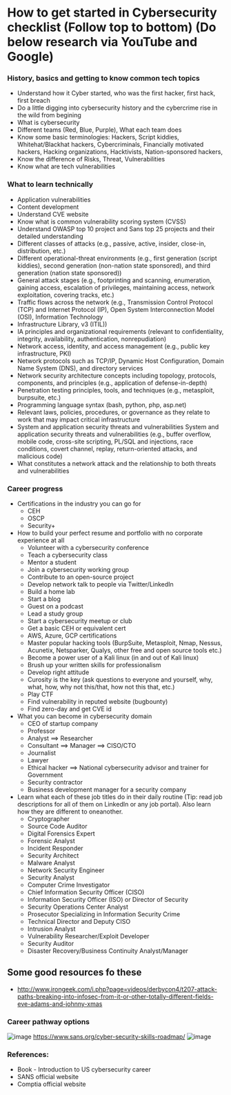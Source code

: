# How to get started in Cybersecurity checklist (Follow top to bottom) (Do below research via YouTube and Google)
### History, basics and getting to know common tech topics
- Understand how it Cyber started, who was the first hacker, first hack, first breach
- Do a little digging into cybersecurity history and the cybercrime rise in the wild from begining
- What is cybersecurity
- Different teams (Red, Blue, Purple), What each team does
- Know some basic terminologies: Hackers, Script kiddies, Whitehat/Blackhat hackers, Cybercriminals, Financially motivated hackers, Hacking organizations, Hacktivists, Nation-sponsored hackers,
- Know the difference of Risks, Threat, Vulnerabilities
- Know what are tech vulnerabilities

### What to learn technically
- Application vulnerabilities
- Content development
- Understand CVE website
- Know what is common vulnerability scoring system (CVSS)
- Understand OWASP top 10 project and Sans top 25 projects and their detailed understanding
- Different classes of attacks (e.g., passive, active, insider, close-in, distribution, etc.) 
- Different operational-threat environments (e.g., first generation (script kiddies), second generation (non-nation state sponsored), and third generation (nation state sponsored))
- General attack stages (e.g., footprinting and scanning, enumeration, gaining access, escalation of privileges, maintaining access, network exploitation, covering tracks, etc.)
- Traffic flows across the network (e.g., Transmission Control Protocol (TCP) and Internet Protocol (IP), Open System Interconnection Model (OSI), Information Technology
- Infrastructure Library, v3 (ITIL))
- IA principles and organizational requirements (relevant to confidentiality, integrity, availability, authentication, nonrepudiation)
- Network access, identity, and access management (e.g., public key infrastructure, PKI)
- Network protocols such as TCP/IP, Dynamic Host Configuration, Domain Name System (DNS), and directory services
- Network security architecture concepts including topology, protocols, components, and principles (e.g., application of defense-in-depth)
- Penetration testing principles, tools, and techniques (e.g., metasploit, burpsuite, etc.)
- Programming language syntax (bash, python, php, asp.net)
- Relevant laws, policies, procedures, or governance as they relate to work that may impact critical infrastructure
- System and application security threats and vulnerabilities System and application security threats and vulnerabilities (e.g., buffer overflow, mobile code, cross-site scripting, PL/SQL and injections, race conditions, covert channel, replay, return-oriented attacks, and malicious code)
- What constitutes a network attack and the relationship to both threats and vulnerabilities

### Career progress
- Certifications in the industry you can go for
   - CEH
   - OSCP
   - Security+
- How to build your perfect resume and portfolio with no corporate experience at all
   - Volunteer with a cybersecurity conference
   - Teach a cybersecurity class
   - Mentor a student
   - Join a cybersecurity working group
   - Contribute to an open-source project
   - Develop network talk to people via Twitter/LinkedIn
   - Build a home lab
   - Start a blog
   - Guest on a podcast
   - Lead a study group
   - Start a cybersecurity meetup or club
   - Get a basic CEH or equivalent cert
   - AWS, Azure, GCP certifications
   - Master popular hacking tools (BurpSuite, Metasploit, Nmap, Nessus, Acunetix, Netsparker, Qualys, other free and open source tools etc.)
   - Become a power user of a Kali linux (in and out of Kali linux)
   - Brush up your written skills for professionalism
   - Develop right attitude
   - Curosity is the key (ask questions to everyone and yourself, why, what, how, why not this/that, how not this that, etc.)
   - Play CTF
   - Find vulnerability in reputed website (bugbounty)
   - Find zero-day and get CVE id
 - What you can become in cybersecurity domain
   - CEO of startup company
   - Professor
   - Analyst ==> Researcher
   - Consultant ==> Manager ==> CISO/CTO
   - Journalist
   - Lawyer
   - Ethical hacker ==> National cybersecurity advisor and trainer for Government
   - Security contractor
   - Business development manager for a security company
 - Learn what each of these job titles do in their daily routine (Tip: read job descriptions for all of them on LinkedIn or any job portal). Also learn how they are different to oneanother.
   - Cryptographer
   - Source Code Auditor
   - Digital Forensics Expert
   - Forensic Analyst
   - Incident Responder
   - Security Architect
   - Malware Analyst
   - Network Security Engineer
   - Security Analyst
   - Computer Crime Investigator
   - Chief Information Security Officer (CISO)
   - Information Security Officer (ISO) or Director of Security
   - Security Operations Center Analyst
   - Prosecutor Specializing in Information Security Crime
   - Technical Director and Deputy CISO
   - Intrusion Analyst
   - Vulnerability Researcher/Exploit Developer
   - Security Auditor
   - Disaster Recovery/Business Continuity Analyst/Manager
## Some good resources fo these

   - http://www.irongeek.com/i.php?page=videos/derbycon4/t207-attack-paths-breaking-into-infosec-from-it-or-other-totally-different-fields-eve-adams-and-johnny-xmas

### Career pathway options
![image](https://user-images.githubusercontent.com/8291014/114699512-51146880-9d18-11eb-994e-52e559bbf041.png)
https://www.sans.org/cyber-security-skills-roadmap/
![image](https://user-images.githubusercontent.com/8291014/114700747-caf92180-9d19-11eb-8264-e035883a0a71.png)

### References: 
- Book - Introduction to US cybersecurity career
- SANS official website
- Comptia official website
